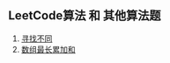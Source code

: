 <!--
 * @Author: your name
 * @Date: 2020-12-18 17:33:58
 * @LastEditTime: 2020-12-18 17:35:07
 * @LastEditors: Please set LastEditors
 * @Description: In User Settings Edit
 * @FilePath: /blog/articles/leetcode/index.md
-->

## LeetCode算法 和 其他算法题

1. [寻找不同](./寻找不同.md)
2. [数组最长累加和](./数组最长累加和.md)
